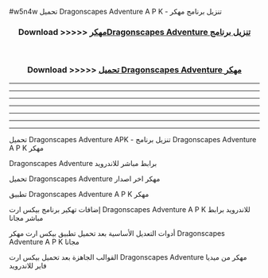 #w5n4w تحميل Dragonscapes Adventure  A P K - تنزيل برنامج مهكر



<div align="center">
<h3>Download >>>>> <a href="https://runaway1.web.app/?sq=Dragonscapes Adventure ">مهكرDragonscapes Adventure  تنزيل برنامج</a></h3><br>

<h3>Download >>>>> <a href="https://runaway1.web.app/?sq=Dragonscapes Adventure ">تحميل Dragonscapes Adventure  مهكر</a></h3>
</div>


----------------------------------------------------------

----------------------------------------------------------

----------------------------------------------------------

----------------------------------------------------------

----------------------------------------------------------

----------------------------------------------------------

----------------------------------------------------------

تحميل Dragonscapes Adventure  APK - تنزيل برنامج Dragonscapes Adventure  A P K مهكر

Dragonscapes Adventure  برابط مباشر للاندرويد

تحميل Dragonscapes Adventure  مهكر اخر اصدار

تطبيق Dragonscapes Adventure  A P K مهكر

إضافات تهكير برنامج بيكس ارت Dragonscapes Adventure  A P K للاندرويد برابط مباشر مجانا

أدوات التعديل الأساسية بعد تحميل تطبيق بيكس ارت مهكر Dragonscapes Adventure  A P K مجانا

القوالب الجاهزة بعد تحميل بيكس ارت Dragonscapes Adventure  مهكر من ميديا فاير للاندرويد


